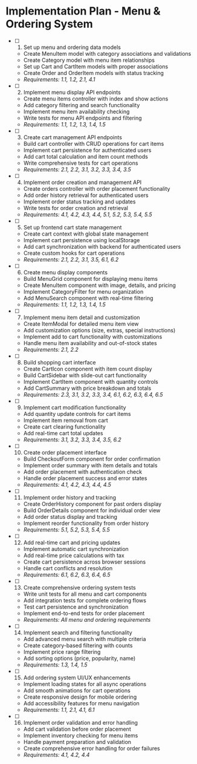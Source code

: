 # Implementation Plan - Menu & Ordering System

- [ ] 1. Set up menu and ordering data models
  - Create MenuItem model with category associations and validations
  - Create Category model with menu item relationships
  - Set up Cart and CartItem models with proper associations
  - Create Order and OrderItem models with status tracking
  - _Requirements: 1.1, 1.2, 2.1, 4.1_

- [ ] 2. Implement menu display API endpoints
  - Create menu items controller with index and show actions
  - Add category filtering and search functionality
  - Implement menu item availability checking
  - Write tests for menu API endpoints and filtering
  - _Requirements: 1.1, 1.2, 1.3, 1.4, 1.5_

- [ ] 3. Create cart management API endpoints
  - Build cart controller with CRUD operations for cart items
  - Implement cart persistence for authenticated users
  - Add cart total calculation and item count methods
  - Write comprehensive tests for cart operations
  - _Requirements: 2.1, 2.2, 3.1, 3.2, 3.3, 3.4, 3.5_

- [ ] 4. Implement order creation and management API
  - Create orders controller with order placement functionality
  - Add order history retrieval for authenticated users
  - Implement order status tracking and updates
  - Write tests for order creation and retrieval
  - _Requirements: 4.1, 4.2, 4.3, 4.4, 5.1, 5.2, 5.3, 5.4, 5.5_

- [ ] 5. Set up frontend cart state management
  - Create cart context with global state management
  - Implement cart persistence using localStorage
  - Add cart synchronization with backend for authenticated users
  - Create custom hooks for cart operations
  - _Requirements: 2.1, 2.2, 3.1, 3.5, 6.1, 6.2_

- [ ] 6. Create menu display components
  - Build MenuGrid component for displaying menu items
  - Create MenuItem component with image, details, and pricing
  - Implement CategoryFilter for menu organization
  - Add MenuSearch component with real-time filtering
  - _Requirements: 1.1, 1.2, 1.3, 1.4, 1.5_

- [ ] 7. Implement menu item detail and customization
  - Create ItemModal for detailed menu item view
  - Add customization options (size, extras, special instructions)
  - Implement add to cart functionality with customizations
  - Handle menu item availability and out-of-stock states
  - _Requirements: 2.1, 2.2_

- [ ] 8. Build shopping cart interface
  - Create CartIcon component with item count display
  - Build CartSidebar with slide-out cart functionality
  - Implement CartItem component with quantity controls
  - Add CartSummary with price breakdown and totals
  - _Requirements: 2.3, 3.1, 3.2, 3.3, 3.4, 6.1, 6.2, 6.3, 6.4, 6.5_

- [ ] 9. Implement cart modification functionality
  - Add quantity update controls for cart items
  - Implement item removal from cart
  - Create cart clearing functionality
  - Add real-time cart total updates
  - _Requirements: 3.1, 3.2, 3.3, 3.4, 3.5, 6.2_

- [ ] 10. Create order placement interface
  - Build CheckoutForm component for order confirmation
  - Implement order summary with item details and totals
  - Add order placement with authentication check
  - Handle order placement success and error states
  - _Requirements: 4.1, 4.2, 4.3, 4.4, 4.5_

- [ ] 11. Implement order history and tracking
  - Create OrderHistory component for past orders display
  - Build OrderDetails component for individual order view
  - Add order status display and tracking
  - Implement reorder functionality from order history
  - _Requirements: 5.1, 5.2, 5.3, 5.4, 5.5_

- [ ] 12. Add real-time cart and pricing updates
  - Implement automatic cart synchronization
  - Add real-time price calculations with tax
  - Create cart persistence across browser sessions
  - Handle cart conflicts and resolution
  - _Requirements: 6.1, 6.2, 6.3, 6.4, 6.5_

- [ ] 13. Create comprehensive ordering system tests
  - Write unit tests for all menu and cart components
  - Add integration tests for complete ordering flows
  - Test cart persistence and synchronization
  - Implement end-to-end tests for order placement
  - _Requirements: All menu and ordering requirements_

- [ ] 14. Implement search and filtering functionality
  - Add advanced menu search with multiple criteria
  - Create category-based filtering with counts
  - Implement price range filtering
  - Add sorting options (price, popularity, name)
  - _Requirements: 1.3, 1.4, 1.5_

- [ ] 15. Add ordering system UI/UX enhancements
  - Implement loading states for all async operations
  - Add smooth animations for cart operations
  - Create responsive design for mobile ordering
  - Add accessibility features for menu navigation
  - _Requirements: 1.1, 2.1, 4.1, 6.1_

- [ ] 16. Implement order validation and error handling
  - Add cart validation before order placement
  - Implement inventory checking for menu items
  - Handle payment preparation and validation
  - Create comprehensive error handling for order failures
  - _Requirements: 4.1, 4.2, 4.4_